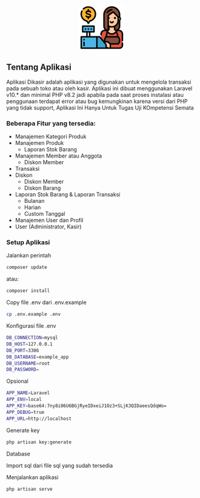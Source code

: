 <p align="center">
    <a href="https://github.com/Yukodesuwwa" target="_blank"><img src="https://github.com/Yukodesuwwa/ujikom/blob/main/kasir.png" width="120"></a>
</p>

## Tentang Aplikasi

Aplikasi Dikasir adalah aplikasi yang digunakan untuk mengelola transaksi pada sebuah toko atau oleh kasir. Aplikasi ini dibuat menggunakan Laravel v10.* dan minimal PHP v8.2 jadi apabila pada saat proses instalasi atau penggunaan terdapat error atau bug kemungkinan karena versi dari PHP yang tidak support, Aplikasi Ini Hanya Untuk Tugas Uji KOmpetensi Semata

### Beberapa Fitur yang tersedia:
- Manajemen Kategori Produk
- Manajemen Produk
  - Laporan Stok Barang
- Manajemen Member atau Anggota
  - Diskon Member 
- Transaksi 
- Diskon 
  - Diskon Member
  - Diskon Barang
- Laporan Stok Barang & Laporan Transaksi
  - Bulanan
  - Harian
  - Custom Tanggal
- Manajemen User dan Profil
- User (Administrator, Kasir)

### Setup Aplikasi
Jalankan perintah 
```bash
composer update
```
atau:
```bash
composer install
```
Copy file .env dari .env.example
```bash
cp .env.example .env
```
Konfigurasi file .env
```bash
DB_CONNECTION=mysql
DB_HOST=127.0.0.1
DB_PORT=3306
DB_DATABASE=example_app
DB_USERNAME=root
DB_PASSWORD=
```
Opsional
```bash
APP_NAME=Laravel
APP_ENV=local
APP_KEY=base64:7ny8i06U6BGjRyeIDxeiJ1Oz3+SLjK3QIDaeesQdqWo=
APP_DEBUG=true
APP_URL=http://localhost
```
Generate key
```bash
php artisan key:generate
```
Database

Import sql dari file sql yang sudah tersedia

Menjalankan aplikasi
```bash
php artisan serve
```
